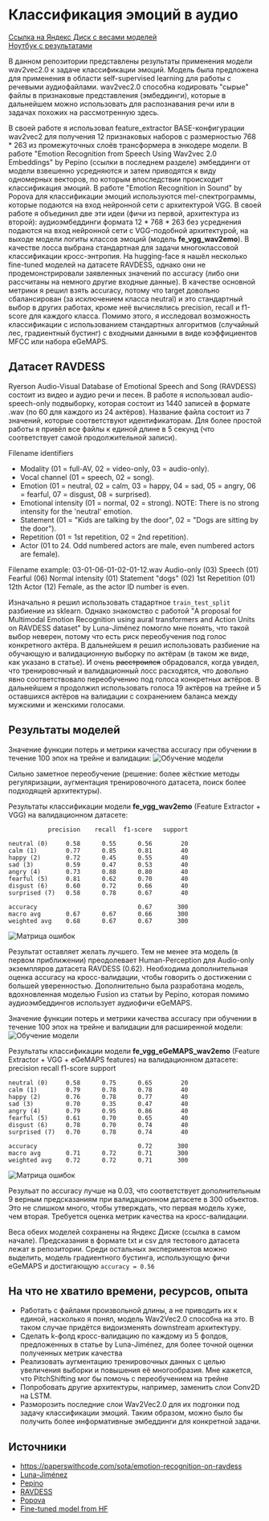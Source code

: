 # Классификация эмоций в аудио

[Ссылка на Яндекс Диск с весами моделей](https://disk.yandex.ru/d/CbyXVc5dTpG9DA) \
[Ноутбук с результатами](https://github.com/aszharov/wav2vec2_ravdess/blob/main/wav2vec2.0-ravdess-for-vk-lab-2023.ipynb)

В данном репозитории представлены результаты применения модели wav2vec2.0 к задаче классификации эмоций.
Модель была предложена для применения в области self-supervised learning для работы с речевыми аудиофайлами.
wav2vec2.0 способна кодировать "сырые" файлы в признаковые представления (эмбеддинги), которые в дальнейшем можно использовать
для распознавания речи или в задачах похожих на рассмотренную здесь.

В своей работе я использовал feature_extractor BASE-конфигурации wav2vec2 для получения 12 признаковых наборов 
с размерностью 768 * 263 из промежуточных слоёв трансформера в энкодере модели. В работе 
"Emotion Recognition from Speech Using Wav2vec 2.0 Embeddings" by Pepino (ссылки в последнем разделе) эмбеддинги от модели взвешенно
усредняются и затем приводятся к виду одномерных векторов, по которым впоследствии происходит классификация эмоций.
В работе "Emotion Recognition in Sound" by Popova для классификации эмоций используются mel-спектрограммы, которые подаются
на вход нейронной сети с архитектурой VGG. В своей работе я объединил две эти идеи (фичи из первой, архитектура из второй):
аудиоэмбеддинги формата 12 * 768 * 263 без усреднения подаются на вход нейронной сети с VGG-подобной архитектурой, на выходе
модели логиты классов эмоций (модель **fe_vgg_wav2emo**). В качестве лосса выбрана стандартная для задачи многоклассовой классификации кросс-энтропия.
На hugging-face я нашёл несколько fine-tuned моделей на датасете RAVDESS, однако они не продемонстрировали заявленных значений
по accuracy (либо они рассчитаны на немного другие входные данные). В качестве основной метрики я решил взять accuracy, потому что target 
довольно сбалансирован (за исключением класса neutral) и это стандартный выбор в других работах, кроме неё вычислялись precision, recall и f1-score для каждого класса.
Помимо этого, я исследовал возможность классификации с использованием стандартных алгоритмов (случайный лес, градиентный бустинг)
с входными данными в виде коэффициентов MFCC или набора eGeMAPS. 

## Датасет RAVDESS

Ryerson Audio-Visual Database of Emotional Speech and Song (RAVDESS) состоит из видео и аудио 
речи и песен. В работе я использовал audio-speech-only подвыборку, которая состоит из 1440 записей в формате .wav (по 60 для каждого из 
24 актёров). Название файла состоит из 7 значений, которые соответствуют идентификаторам. Для более простой работы я привёл все файлы к
единой длине в 5 секунд (что соответствует самой продолжительной записи).

Filename identifiers
- Modality (01 = full-AV, 02 = video-only, 03 = audio-only).
- Vocal channel (01 = speech, 02 = song).
- Emotion (01 = neutral, 02 = calm, 03 = happy, 04 = sad, 05 = angry, 06 = fearful, 07 = disgust, 08 = surprised).
- Emotional intensity (01 = normal, 02 = strong). NOTE: There is no strong intensity for the 'neutral' emotion.
- Statement (01 = "Kids are talking by the door", 02 = "Dogs are sitting by the door").
- Repetition (01 = 1st repetition, 02 = 2nd repetition).
- Actor (01 to 24. Odd numbered actors are male, even numbered actors are female).

Filename example: 03-01-06-01-02-01-12.wav
Audio-only (03)
Speech (01)
Fearful (06)
Normal intensity (01)
Statement "dogs" (02)
1st Repetition (01)
12th Actor (12)
Female, as the actor ID number is even.

Изначально я решил использовать стадартное `train_test_split` разбиение из sklearn. Однако знакомство с работой
"A proposal for Multimodal Emotion Recognition using aural transformers and Action Units on RAVDESS dataset" by Luna-Jiménez
помогло мне понять, что такой выбор неверен, потому что есть риск переобучения под голос конкретного актёра. В дальнейшем 
я решил использовать разбиение на обучающую и валидационную выборку по актёрам (в таком же виде, как указано в статье).
И очень <del>расстроился</del> обрадовался, когда увидел, что тренировочный и валидационный лосс расходятся, что довольно явно соответствовало
переобучению под голоса конкретных актёров. В дальнейшем я продолжил использовать голоса 19 актёров на трейне и 5 оставшихся актёров на валидации с сохранением
баланса между мужскими и женскими голосами. 

## Результаты моделей

Значение функции потерь и метрики качества accuracy при обучении в течение 100 эпох на трейне и валидации:
![Обучение модели](https://github.com/aszharov/wav2vec2_ravdess/blob/main/tvp_fe_vgg_wav2emo.png?raw=true)

Сильно заметное переобучение (решение: более жёсткие методы регуляризации, аугментация тренировочного датасета, поиск более подходящей архитектуры).

Результаты классификации модели **fe_vgg_wav2emo** (Feature Extractor + VGG) на валидационном датасете:

               precision    recall  f1-score   support

    neutral (0)     0.58      0.55      0.56        20
    calm (1)        0.77      0.85      0.81        40
    happy (2)       0.72      0.45      0.55        40
    sad (3)         0.59      0.47      0.53        40
    angry (4)       0.73      0.88      0.80        40
    fearful (5)     0.81      0.62      0.70        40
    disgust (6)     0.60      0.72      0.66        40
    surprised (7)   0.58      0.78      0.67        40

    accuracy                            0.67       300
    macro avg       0.67      0.67      0.66       300
    weighted avg    0.68      0.67      0.67       300

![Матрица ошибок](https://github.com/aszharov/wav2vec2_ravdess/blob/main/cm_fe_vgg_wav2emo.png?raw=true)

Результат оставляет желать лучшего. Тем не менее эта модель (в первом приближении) преодолевает Human-Perception для Audio-only экземпляров датасета RAVDESS (0.62). 
Необходима дополнительная оценка accuracy на кросс-валидации, чтобы говорить о достижении с большей уверенностью.
Дополнительно была разработана модель, вдохновленная моделью Fusion из статьи by Pepino, которая помимо аудиоэмбеддингов использует аудиофичи eGeMAPS.

Значение функции потерь и метрики качества accuracy при обучении в течение 100 эпох на трейне и валидации для расширенной модели:
![Обучение модели](https://github.com/aszharov/wav2vec2_ravdess/blob/main/tvp_fe_vgg_eGeMAPS_wav2emo.png?raw=true)

Результаты классификации модели **fe_vgg_eGeMAPS_wav2emo** (Feature Extractor + VGG + eGeMAPS features) на валидационном датасете:
               precision    recall  f1-score   support

    neutral (0)     0.58      0.75      0.65        20
    calm (1)        0.79      0.78      0.78        40
    happy (2)       0.76      0.78      0.77        40
    sad (3)         0.70      0.35      0.47        40
    angry (4)       0.79      0.95      0.86        40
    fearful (5)     0.61      0.70      0.65        40
    disgust (6)     0.78      0.70      0.74        40
    surprised (7)   0.70      0.78      0.74        40

    accuracy                            0.72       300
    macro avg       0.71      0.72      0.71       300
    weighted avg    0.72      0.72      0.71       300

![Матрица ошибок](https://github.com/aszharov/wav2vec2_ravdess/blob/main/cm_fe_vgg_eGeMAPS_wav2emo.png?raw=true)

Резульат по accuracy лучше на 0.03, что соответствует дополнительным 9 верным предсказаниям при валидационном датасете в 300 объектов. 
Это не слишком много, чтобы утверждать, что первая модель хуже, чем вторая. Требуется оценка метрик качества на кросс-валидации.

Веса обеих моделей сохранены на Яндекс Диске (ссылка в самом начале).
Предсказания в формате txt и csv для тестового датасета лежат в репозитории.
Среди остальных экспериментов можно выделить, модель градиентного бустинга, использующую фичи eGeMAPS и достигающую `accuracy = 0.56`

## На что не хватило времени, ресурсов, опыта
- Работать с файлами произвольной длины, а не приводить их к единой, насколько я понял, модель Wav2Vec2.0 способна на это. В таком случае придётся видоизменять downstream архитектуру.
- Сделать k-фолд кросс-валидацию по каждому из 5 фолдов, предложенных в статье by Luna-Jiménez, для более точной оценки полученных метрик качества
- Реализовать аугментацию тренировочных данных с целью увеличения выборки и повышения её многообразия. Мне кажется, что PitchShifting мог бы помочь с переобучением на трейне
- Попробовать другие архитектуры, например, заменить слои Conv2D на LSTM.
- Разморозить последние слои Wav2Vec2.0 для их подгонки под задачу классификации эмоций. Таким образом, можно было бы получить более информативные эмбеддинги для конкретной задачи.

## Источники
- https://paperswithcode.com/sota/emotion-recognition-on-ravdess
- [Luna-Jiménez](https://paperswithcode.com/paper/a-proposal-for-multimodal-emotion-recognition)
- [Pepino](https://isca-speech.org/archive/pdfs/interspeech_2021/pepino21_interspeech.pdf)
- [RAVDESS](https://journals.plos.org/plosone/article?id=10.1371/journal.pone.0196391)
- [Popova](https://www.researchgate.net/publication/319343259_Emotion_Recognition_in_Sound)
- [Fine-tuned model from HF](https://huggingface.co/Wiam/wav2vec2-base-finetuned-ravdess)
